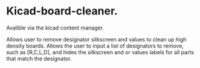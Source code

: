 # Kicad-board-cleaner. 
Avalible via the kicad content manager.  


Allows user to remove designator silkscreen and values to clean up high density boards. Allows the user to input a list of designators to remove, such as [R,C,L,D], and hides the silkscreen and or values labels for all parts that match the designator.
